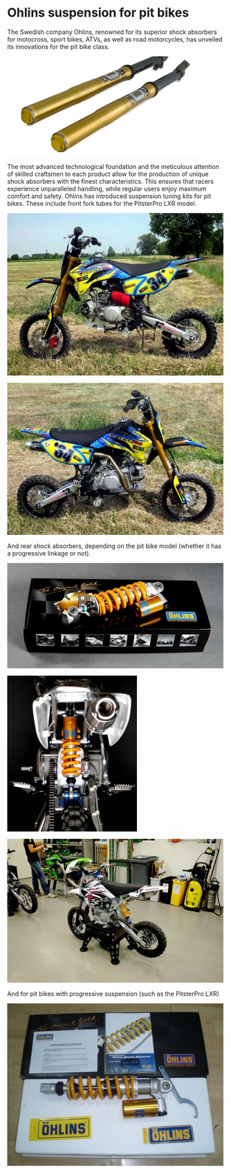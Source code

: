 # Ohlins suspension for pit bikes

The Swedish company Ohlins, renowned for its superior shock absorbers for motocross, sport bikes, ATVs, as well as road motorcycles, has unveiled its innovations for the pit bike class.

![Ohlins pitbike](../../../static/img/51107b.jpg "Ohlins pitbike")

The most advanced technological foundation and the meticulous attention of skilled craftsmen to each product allow for the production of unique shock absorbers with the finest characteristics. This ensures that racers experience unparalleled handling, while regular users enjoy maximum comfort and safety. Ohlins has introduced suspension tuning kits for pit bikes. These include front fork tubes for the PitsterPro LXR model.

![PitsterPro Ohlins](../../../static/img/e5ebe9.jpg "PitsterPro Ohlins")

![PitsterPro Ohlins](../../../static/img/754e86.jpg "PitsterPro Ohlins")

And rear shock absorbers, depending on the pit bike model (whether it has a progressive linkage or not). 

![Ohlins shock pitbike](../../../static/img/d2e223.jpg "Ohlins shock pitbike")

![Ohlins Shock Pitbike](../../../static/img/c0cf6a.jpg "Ohlins Shock Pitbike")

![Ohlins Shock Pitbike](../../../static/img/64d567.jpg "Ohlins Shock Pitbike")

And for pit bikes with progressive suspension (such as the PitsterPro LXR)

![PitsterPro Ohlins](../../../static/img/f976ad.jpg "PitsterPro Ohlins")
